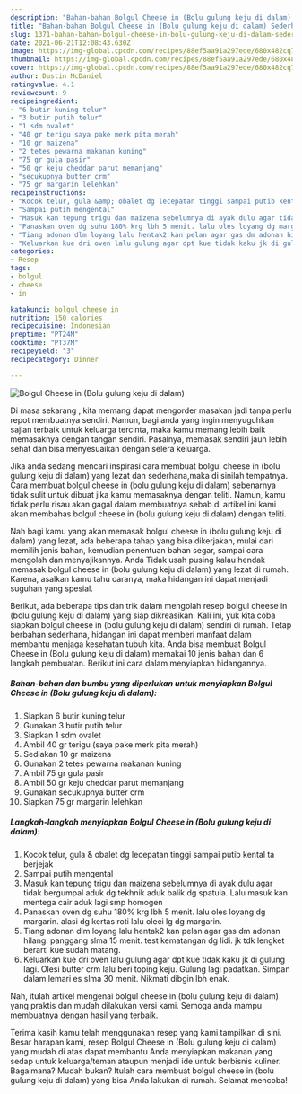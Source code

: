 ```yaml
---
description: "Bahan-bahan Bolgul Cheese in (Bolu gulung keju di dalam) Sederhana Untuk Jualan"
title: "Bahan-bahan Bolgul Cheese in (Bolu gulung keju di dalam) Sederhana Untuk Jualan"
slug: 1371-bahan-bahan-bolgul-cheese-in-bolu-gulung-keju-di-dalam-sederhana-untuk-jualan
date: 2021-06-21T12:08:43.630Z
image: https://img-global.cpcdn.com/recipes/88ef5aa91a297ede/680x482cq70/bolgul-cheese-in-bolu-gulung-keju-di-dalam-foto-resep-utama.jpg
thumbnail: https://img-global.cpcdn.com/recipes/88ef5aa91a297ede/680x482cq70/bolgul-cheese-in-bolu-gulung-keju-di-dalam-foto-resep-utama.jpg
cover: https://img-global.cpcdn.com/recipes/88ef5aa91a297ede/680x482cq70/bolgul-cheese-in-bolu-gulung-keju-di-dalam-foto-resep-utama.jpg
author: Dustin McDaniel
ratingvalue: 4.1
reviewcount: 9
recipeingredient:
- "6 butir kuning telur"
- "3 butir putih telur"
- "1 sdm ovalet"
- "40 gr terigu saya pake merk pita merah"
- "10 gr maizena"
- "2 tetes pewarna makanan kuning"
- "75 gr gula pasir"
- "50 gr keju cheddar parut memanjang"
- "secukupnya butter crm"
- "75 gr margarin lelehkan"
recipeinstructions:
- "Kocok telur, gula &amp; obalet dg lecepatan tinggi sampai putib kental ta berjejak"
- "Sampai putih mengental"
- "Masuk kan tepung trigu dan maizena sebelumnya di ayak dulu agar tidak bergumpal aduk dg tekhnik aduk balik dg spatula. Lalu masuk kan mentega cair aduk lagi smp homogen"
- "Panaskan oven dg suhu 180% krg lbh 5 menit. lalu oles loyang dg margarin. alasi dg kertas roti lalu oleei lg dg margarin."
- "Tiang adonan dlm loyang lalu hentak2 kan pelan agar gas dm adonan hilang. panggang slma 15 menit. test kematangan dg lidi. jk tdk lengket berarti kue sudah matang."
- "Keluarkan kue dri oven lalu gulung agar dpt kue tidak kaku jk di gulung lagi. Olesi butter crm lalu beri toping keju. Gulung lagi padatkan. Simpan dalam lemari es slma 30 menit. Nikmati dibgin lbh enak."
categories:
- Resep
tags:
- bolgul
- cheese
- in

katakunci: bolgul cheese in 
nutrition: 150 calories
recipecuisine: Indonesian
preptime: "PT24M"
cooktime: "PT37M"
recipeyield: "3"
recipecategory: Dinner

---
```



![Bolgul Cheese in (Bolu gulung keju di dalam)](https://img-global.cpcdn.com/recipes/88ef5aa91a297ede/680x482cq70/bolgul-cheese-in-bolu-gulung-keju-di-dalam-foto-resep-utama.jpg)

Di masa  sekarang , kita memang dapat mengorder masakan jadi tanpa perlu repot membuatnya sendiri. Namun, bagi anda yang ingin menyuguhkan sajian terbaik untuk keluarga tercinta, maka kamu memang lebih baik memasaknya dengan tangan sendiri. Pasalnya, memasak sendiri jauh lebih sehat dan bisa menyesuaikan dengan selera keluarga.

Jika anda sedang mencari inspirasi cara membuat bolgul cheese in (bolu gulung keju di dalam) yang lezat dan sederhana,maka di sinilah tempatnya. Cara membuat bolgul cheese in (bolu gulung keju di dalam)  sebenarnya tidak sulit untuk dibuat jika kamu memasaknya dengan teliti. Namun, kamu tidak perlu risau akan gagal dalam membuatnya 
sebab di artikel ini kami akan membahas bolgul cheese in (bolu gulung keju di dalam) dengan teliti.  



Nah bagi kamu yang akan memasak bolgul cheese in (bolu gulung keju di dalam) yang lezat, ada beberapa tahap yang bisa dikerjakan, mulai dari memilih jenis bahan, kemudian penentuan bahan segar, sampai cara mengolah dan menyajikannya. Anda Tidak usah pusing kalau hendak memasak bolgul cheese in (bolu gulung keju di dalam) yang lezat di rumah. Karena, asalkan kamu  tahu caranya, maka hidangan ini dapat menjadi suguhan yang spesial.

Berikut, ada beberapa tips dan trik dalam mengolah resep bolgul cheese in (bolu gulung keju di dalam) yang siap dikreasikan. Kali ini, yuk kita coba siapkan bolgul cheese in (bolu gulung keju di dalam) sendiri di rumah. Tetap berbahan sederhana, hidangan ini dapat memberi manfaat dalam membantu menjaga kesehatan tubuh kita. Anda bisa membuat Bolgul Cheese in (Bolu gulung keju di dalam) memakai 10 jenis bahan dan 6 langkah pembuatan. Berikut ini cara dalam menyiapkan hidangannya.

<!--inarticleads1-->

##### Bahan-bahan dan bumbu yang diperlukan untuk menyiapkan Bolgul Cheese in (Bolu gulung keju di dalam):

1. Siapkan 6 butir kuning telur
1. Gunakan 3 butir putih telur
1. Siapkan 1 sdm ovalet
1. Ambil 40 gr terigu (saya pake merk pita merah)
1. Sediakan 10 gr maizena
1. Gunakan 2 tetes pewarna makanan kuning
1. Ambil 75 gr gula pasir
1. Ambil 50 gr keju cheddar parut memanjang
1. Gunakan secukupnya butter crm
1. Siapkan 75 gr margarin lelehkan




<!--inarticleads2-->

##### Langkah-langkah menyiapkan Bolgul Cheese in (Bolu gulung keju di dalam):

1. Kocok telur, gula &amp; obalet dg lecepatan tinggi sampai putib kental ta berjejak
1. Sampai putih mengental
1. Masuk kan tepung trigu dan maizena sebelumnya di ayak dulu agar tidak bergumpal aduk dg tekhnik aduk balik dg spatula. Lalu masuk kan mentega cair aduk lagi smp homogen
1. Panaskan oven dg suhu 180% krg lbh 5 menit. lalu oles loyang dg margarin. alasi dg kertas roti lalu oleei lg dg margarin.
1. Tiang adonan dlm loyang lalu hentak2 kan pelan agar gas dm adonan hilang. panggang slma 15 menit. test kematangan dg lidi. jk tdk lengket berarti kue sudah matang.
1. Keluarkan kue dri oven lalu gulung agar dpt kue tidak kaku jk di gulung lagi. Olesi butter crm lalu beri toping keju. Gulung lagi padatkan. Simpan dalam lemari es slma 30 menit. Nikmati dibgin lbh enak.




Nah, itulah artikel mengenai  bolgul cheese in (bolu gulung keju di dalam)  yang praktis dan mudah dilakukan versi kami. Semoga anda mampu membuatnya dengan hasil yang terbaik. 

Terima kasih kamu telah menggunakan resep yang kami tampilkan di sini. Besar harapan kami, resep  Bolgul Cheese in (Bolu gulung keju di dalam) yang mudah di atas dapat membantu Anda menyiapkan makanan yang sedap untuk keluarga/teman ataupun menjadi ide untuk berbisnis kuliner. Bagaimana? Mudah bukan? Itulah cara membuat bolgul cheese in (bolu gulung keju di dalam) yang bisa Anda lakukan di rumah. Selamat mencoba!

